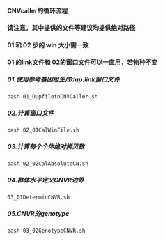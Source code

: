 #### CNVcaller的循环流程
#### 请注意，其中提供的文件等建议均提供绝对路径
#### 01 和 02 步的 win 大小需一致
#### 01 的link文件和 02的窗口文件可以一直用，若物种不变
##### 01.使用参考基因组生成dup.link窗口文件
```
bash 01_DupfiletoCNVCaller.sh
```
##### 02.计算窗口文件
```
bash 02_01CalWinFile.sh
```
##### 03.计算每个个体绝对拷贝数
```
bash 02_02CalAbsoluteCN.sh
```
##### 04.群体水平定义CNVR边界
```
03_01DeterminCNVR.sh
```
##### 05.CNVR的genotype
```
bash 03_02GenotypeCNVR.sh
```
